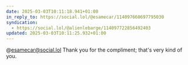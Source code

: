 ```yaml
---
date: 2025-03-03T10:11:18.941+01:00
in_reply_to: https://social.lol/@esamecar/114097660697795030
syndication:
  - https://social.lol/@alienlebarge/114097722856492403
updated: 2025-03-03T10:11:25.932+01:00
---
```


@esamecar@social.lol Thank you for the compliment; that's very kind of you.

